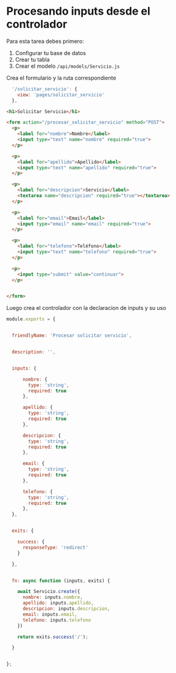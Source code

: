 # Procesando inputs desde el controlador

Para esta tarea debes primero:

1. Configurar tu base de datos
2. Crear tu tabla
3. Crear el modelo `/api/models/Servicio.js`
  
Crea el formulario y la ruta correspondiente

```Javascript
  '/solicitar_servicio': {
    view: 'pages/solicitar_servicio'
  },
```

```HTML
<h1>Solicitar Servicio</h1>

<form action="/procesar_solicitar_servicio" method="POST">
  <p>
    <label for="nombre">Nombre</label>
    <input type="text" name="nombre" required="true">
  </p>

  <p>
    <label for="apellido">Apellido</label>
    <input type="text" name="apellido" required="true">
  </p>

  <p>
    <label for="descripcion">Servicio</label>
    <textarea name="descripcion" required="true"></textarea>
  </p>

  <p>
    <label for="email">Email</label>
    <input type="email" name="email" required="true">
  </p>

  <p>
    <label for="telefono">Teléfono</label>
    <input type="text" name="telefono" required="true">
  </p>

  <p>
    <input type="submit" value="continuar">
  </p>


</form>
```

Luego crea el controlador con la declaracion de inputs y su uso

```Javascript
module.exports = {


  friendlyName: 'Procesar solicitar servicio',


  description: '',


  inputs: {

      nombre: {
        type: 'string',
        required: true
      },

      apellido: {
        type: 'string',
        required: true
      },

      descripcion: {
        type: 'string',
        required: true
      },

      email: {
        type: 'string',
        required: true
      },

      telefono: {
        type: 'string',
        required: true
      },
  },


  exits: {

    success: {
      responseType: 'redirect'
    }

  },


  fn: async function (inputs, exits) {

    await Servicio.create({
      nombre: inputs.nombre,
      apellido: inputs.apellido,
      descripcion: inputs.descripcion,
      email: inputs.email,
      telefono: inputs.telefono
    })

    return exits.success('/');

  }


};
```
